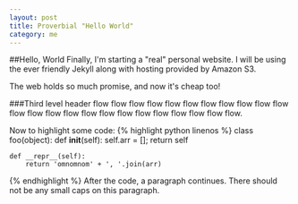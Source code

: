 ```yaml
---
layout: post
title: Proverbial "Hello World"
category: me
---
```


##Hello, World
Finally, I'm starting a "real" personal website. I will be using the ever friendly Jekyll along with hosting provided by Amazon S3.

The web holds so much promise, and now it's cheap too!

###Third level header
flow flow flow flow flow flow flow flow flow flow flow flow flow flow flow flow flow flow flow flow flow flow flow flow.

Now to highlight some code:
{% highlight python linenos %}
class foo(object):
	def __init__(self):
		self.arr = [];
		return self

	def __repr__(self):
		return 'omnomnom' + ', '.join(arr)
{% endhighlight %}
After the code, a paragraph continues. There should not be any small caps on this paragraph.
